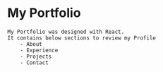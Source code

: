 # My Portfolio

    My Portfolio was designed with React.   
    It contains below sections to review my Profile   
        - About   
        - Experience   
        - Projects   
        - Contact